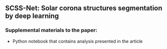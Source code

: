 ## SCSS-Net: Solar corona structures segmentation by deep learning
### Supplemental materials to the paper: 
- Python notebook that contains analysis presented in the article
